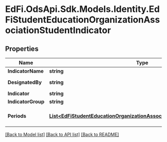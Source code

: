 # EdFi.OdsApi.Sdk.Models.Identity.EdFiStudentEducationOrganizationAssociationStudentIndicator
## Properties

Name | Type | Description | Notes
------------ | ------------- | ------------- | -------------
**IndicatorName** | **string** | The name of the indicator or metric. | 
**DesignatedBy** | **string** | The person, organization, or department that designated the program association. | [optional] 
**Indicator** | **string** | The value of the indicator or metric. | 
**IndicatorGroup** | **string** | The name for a group of indicators. | [optional] 
**Periods** | [**List&lt;EdFiStudentEducationOrganizationAssociationStudentIndicatorPeriod&gt;**](EdFiStudentEducationOrganizationAssociationStudentIndicatorPeriod.md) | An unordered collection of studentEducationOrganizationAssociationStudentIndicatorPeriods. The time periods for which the indicator was effective. | [optional] 

[[Back to Model list]](../README.md#documentation-for-models) [[Back to API list]](../README.md#documentation-for-api-endpoints) [[Back to README]](../README.md)

